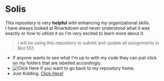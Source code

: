 # Solis

_This repository_ is very **helpful** with enhancing my organizational skills.  
I have always looked at Rmarkdown and never understood what it was exactly or how to utilize it so I'm very excited to learn more about it. 
 > I will be using this repository to submit and update all assignments in Biol 551. 
  * If anyone wants to see what I'm up to with my code they can just click on my folders that are labelled accordingly. 
  * ![Click Here](https://github.com/Biol551-CSUN/Solis/blob/main/Images/IMG_9864.HEIC) if you want to go back to my repository home. 
  * Just Kidding. [Click Here!](https://github.com/Biol551-CSUN/Solis)
  

